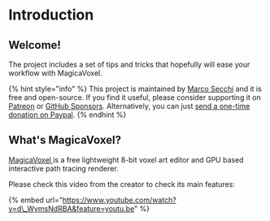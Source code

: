 # Introduction

## Welcome!

The project includes a set of tips and tricks that hopefully will ease your workflow with MagicaVoxel.

{% hint style="info" %}
 This project is maintained by [Marco Secchi](http://marcosecchi.it/) and it is free and open-source. If you find it useful, please consider supporting it on [Patreon](https://www.patreon.com/thebitcave) or [GitHub Sponsors](https://github.com/sponsors/marcosecchi/). Alternatively, you can just [send a one-time donation on Paypal](https://www.paypal.me/secchimarco).
{% endhint %}

## What's MagicaVoxel?

[MagicaVoxel ](https://ephtracy.github.io/)is a free lightweight 8-bit voxel art editor and GPU based interactive path tracing renderer.

Please check this video from the creator to check its main features:

{% embed url="https://www.youtube.com/watch?v=d\_WymsNdRBA&feature=youtu.be" %}



